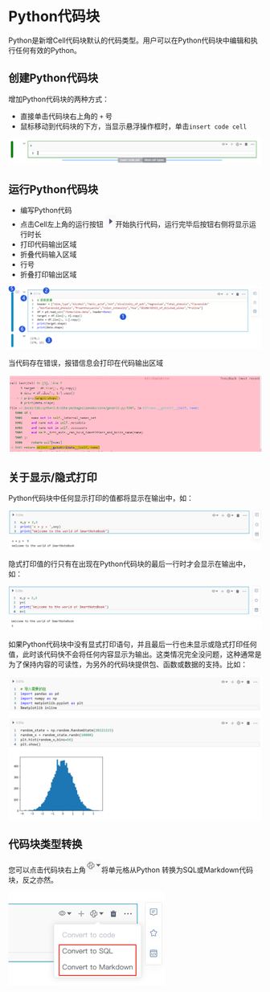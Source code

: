 # Python代码块

Python是新增Cell代码块默认的代码类型。用户可以在Python代码块中编辑和执行任何有效的Python。

## 创建Python代码块

增加Python代码块的两种方式：

* 直接单击代码块右上角的 `+` 号
* 鼠标移动到代码块的下方，当显示悬浮操作框时，单击`insert code cell`

![](/assets/inspython.png)

## 运行Python代码块

* 编写Python代码
* 点击Cell左上角的运行按钮 <img src="../images/%E6%89%A7%E8%A1%8C%E6%8C%89%E9%92%AE.png"  style="display: inline-block;" />开始执行代码，运行完毕后按钮右侧将显示运行时长
* 打印代码输出区域
* 折叠代码输入区域
* 行号
* 折叠打印输出区域

![图 4](../images/%E8%BF%90%E8%A1%8Cpython%E4%BB%A3%E7%A0%81.png)  

当代码存在错误，报错信息会打印在代码输出区域

![图 6](../images/%E6%8A%A5%E9%94%99%E5%8C%BA%E5%9F%9F.png)  

## 关于显示/隐式打印

Python代码块中任何显示打印的值都将显示在输出中，如：

![图 1](../images/%E6%98%BE%E7%A4%BA%E6%89%93%E5%8D%B0.png)  

隐式打印值的行只有在出现在Python代码块的最后一行时才会显示在输出中，如：

![图 2](../images/%E9%9A%90%E5%BC%8F%E6%89%93%E5%8D%B0.png)  

如果Python代码块中没有显式打印语句，并且最后一行也未显示或隐式打印任何值，此时该代码快不会将任何内容显示为输出。这类情况完全没问题，这种通常是为了保持内容的可读性，为另外的代码块提供包、函数或数据的支持。比如：

![图 4](../images/%E6%B2%A1%E6%9C%89%E6%89%93%E5%8D%B0%E7%9A%84%E6%A0%B7%E4%BE%8B.png)  

## 代码块类型转换

您可以点击代码块右上角<img src="../images/%E8%BD%AC%E6%8D%A2%E7%B1%BB%E5%9E%8B%E5%9B%BE%E6%A0%87.png"  style="display: inline-block;" />将单元格从Python 转换为SQL或Markdown代码块，反之亦然。

![图 5](../images/%E8%BD%AC%E6%8D%A2%E4%BB%A3%E7%A0%81%E5%9D%97%E7%B1%BB%E5%9E%8B.png)  
